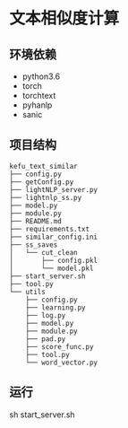 # 文本相似度计算
 

## 环境依赖
* python3.6
* torch
* torchtext
* pyhanlp
* sanic


## 项目结构
```
kefu_text_similar
├── config.py
├── getConfig.py
├── lightNLP_server.py
├── lightnlp_ss.py
├── model.py
├── module.py
├── README.md
├── requirements.txt
├── similar_config.ini
├── ss_saves
│   └── cut_clean
│       ├── config.pkl
│       └── model.pkl
├── start_server.sh
├── tool.py
└── utils
    ├── config.py
    ├── learning.py
    ├── log.py
    ├── model.py
    ├── module.py
    ├── pad.py
    ├── score_func.py
    ├── tool.py
    └── word_vector.py
```

## 运行
sh start_server.sh
